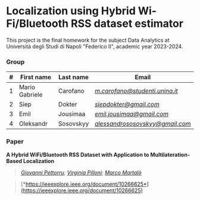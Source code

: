 # Localization using Hybrid Wi-Fi/Bluetooth RSS dataset estimator
This project is the final homework for the subject Data Analytics at Università degli Studi di Napoli "Federico II", academic year 2023-2024.

### Group

| # | First name | Last name | Email |
| --- | --- | --- | --- |
| 1 | Mario Gabriele | Carofano | [*m.carofano@studenti.unina.it*](mailto:m.carofano@studenti.unina.it) |
| 2 | Siep | Dokter | [*siepdokter@gmail.com*](mailto:siepdokter@gmail.com) |
| 3 | Emil | Jousimaa | [*emil.jousimaa@gmail.com*](mailto:emil.jousimaa@gmail.com) |
| 4 | Oleksandr | Sosovskyy | [*alessandrososovskyy@gmail.com*](mailto:alessandrososovskyy@gmail.com) |

### Paper
**A Hybrid WiFi/Bluetooth RSS Dataset with Application to Multilateration-Based Localization**
> [*Giovanni Pettorru*](https://ieeexplore.ieee.org/author/37088581795); [*Virginia Pilloni*](https://ieeexplore.ieee.org/author/38234630200); [*Marco Martalò*](https://ieeexplore.ieee.org/author/37089271182)
>

> [*https://ieeexplore.ieee.org/document/10266625*](https://ieeexplore.ieee.org/document/10266625)
>
